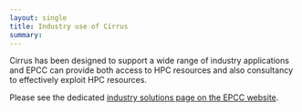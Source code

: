 ```yaml
---
layout: single
title: Industry use of Cirrus
summary: 
---
```


Cirrus has been designed to support a wide range of industry applications and EPCC can provide both
access to HPC resources and also consultancy to effectively exploit HPC resources.

Please see the dedicated [industry solutions page on the EPCC website](https://www.epcc.ed.ac.uk/industry-solutions).

